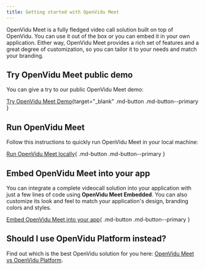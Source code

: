 ```yaml
---
title: Getting started with OpenVidu Meet
---
```


OpenVidu Meet is a fully fledged video call solution built on top of OpenVidu. You can use it out of the box or you can embed it in your own application.
Either way, OpenVidu Meet provides a rich set of features and a great degree of customization, so you can tailor it to your needs and match your branding.

## Try OpenVidu Meet public demo

You can give a try to our public OpenVidu Meet demo:

[Try OpenVidu Meet Demo](https://meet.openvidu.io){target="\_blank" .md-button .md-button--primary }

## Run OpenVidu Meet

Follow this instructions to quickly run OpenVidu Meet in your local machine:

[Run OpenVidu Meet locally](../deployment/local.md){ .md-button .md-button--primary }

## Embed OpenVidu Meet into your app

You can integrate a complete videocall solution into your application with just a few lines of code using <span class="no-break">**OpenVidu Meet Embedded**</span>. You can also customize its look and feel to match your application's design, branding colors and styles.

[Embed OpenVidu Meet into your app](../embedded/intro.md){ .md-button .md-button--primary }

## Should I use OpenVidu Platform instead?

Find out which is the best OpenVidu solution for you here: [OpenVidu Meet vs OpenVidu Platform](../../openvidu-meet-vs-openvidu-platform.md).